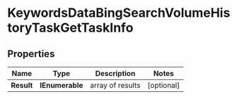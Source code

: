 # KeywordsDataBingSearchVolumeHistoryTaskGetTaskInfo


## Properties

| Name | Type | Description | Notes |
|------------ | ------------- | ------------- | -------------|
**Result** | **IEnumerable<KeywordsDataBingSearchVolumeHistoryTaskGetResultInfo>** | array of results |[optional]|